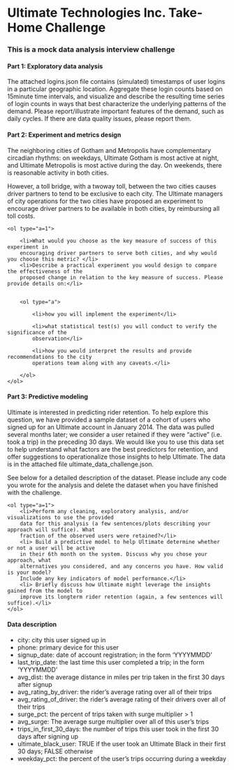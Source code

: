 # Ultimate Technologies Inc. Take-Home Challenge


<p>
	<H3>This is a mock data analysis interview challenge</H3>
</p>

<p>
	<H4>Part 1: Exploratory data analysis</H4>
	The attached logins.json file contains (simulated) timestamps of user logins in a particular
	geographic location. Aggregate these login counts based on 15­minute time intervals, and
	visualize and describe the resulting time series of login counts in ways that best characterize the
	underlying patterns of the demand. Please report/illustrate important features of the demand,
	such as daily cycles. If there are data quality issues, please report them.
</p>

<p>
	<H4>Part 2: Experiment and metrics design</H4>
	The neighboring cities of Gotham and Metropolis have complementary circadian rhythms: on
	weekdays, Ultimate Gotham is most active at night, and Ultimate Metropolis is most active
	during the day. On weekends, there is reasonable activity in both cities.
</p>
<p>
	However, a toll bridge, with a two­way toll, between the two cities causes driver partners to tend
	to be exclusive to each city. The Ultimate managers of city operations for the two cities have
	proposed an experiment to encourage driver partners to be available in both cities, by
	reimbursing all toll costs.



	<ol type="a=1">

		<li>What would you choose as the key measure of success of this experiment in
		encouraging driver partners to serve both cities, and why would you choose this metric? </li>
		<li>Describe a practical experiment you would design to compare the effectiveness of the
		proposed change in relation to the key measure of success. Please provide details on:</li>
	

		<ol type="a">

			<li>how you will implement the experiment</li>

			<li>what statistical test(s) you will conduct to verify the significance of the
			observation</li>

			<li>how you would interpret the results and provide recommendations to the city
			operations team along with any caveats.</li>
		
		</ol>
	</ol>
</p>

<p>
	<H4>Part 3: Predictive modeling</H4>
	Ultimate is interested in predicting rider retention. To help explore this question, we have
	provided a sample dataset of a cohort of users who signed up for an Ultimate account in
	January 2014. The data was pulled several months later; we consider a user retained if they
	were “active” (i.e. took a trip) in the preceding 30 days.
	We would like you to use this data set to help understand what factors are the best predictors
	for retention, and offer suggestions to operationalize those insights to help Ultimate.
	The data is in the attached file ultimate_data_challenge.json. 
</p>

<p>
	See below for a detailed
	description of the dataset. Please include any code you wrote for the analysis and delete the
	dataset when you have finished with the challenge.
</p>

<p>

	<ol type="a=1">
		<li>Perform any cleaning, exploratory analysis, and/or visualizations to use the provided
		data for this analysis (a few sentences/plots describing your approach will suffice). What
		fraction of the observed users were retained?</li>
		<li> Build a predictive model to help Ultimate determine whether or not a user will be active
		in their 6th month on the system. Discuss why you chose your approach, what
		alternatives you considered, and any concerns you have. How valid is your model?
		Include any key indicators of model performance.</li>
		<li> Briefly discuss how Ultimate might leverage the insights gained from the model to
		improve its long­term rider retention (again, a few sentences will suffice).</li>
	</ol>
</p>

<p>
	<H4>Data description</H4>
<ul>
<li>city: city this user signed up in</li>
<li>phone: primary device for this user</li>
<li>signup_date: date of account registration; in the form ‘YYYYMMDD’</li>
<li>last_trip_date: the last time this user completed a trip; in the form ‘YYYYMMDD’</li>
<li>avg_dist: the average distance in miles per trip taken in the first 30 days after signup</li>
<li>avg_rating_by_driver: the rider’s average rating over all of their trips</li>
<li>avg_rating_of_driver: the rider’s average rating of their drivers over all of their trips</li>
<li>surge_pct: the percent of trips taken with surge multiplier > 1</li>
<li>avg_surge: The average surge multiplier over all of this user’s trips</li>
<li>trips_in_first_30_days: the number of trips this user took in the first 30 days after
signing up</li>
<li>ultimate_black_user: TRUE if the user took an Ultimate Black in their first 30 days;
FALSE otherwise</li>
<li> weekday_pct: the percent of the user’s trips occurring during a weekday</li>
</ul>
</p>
